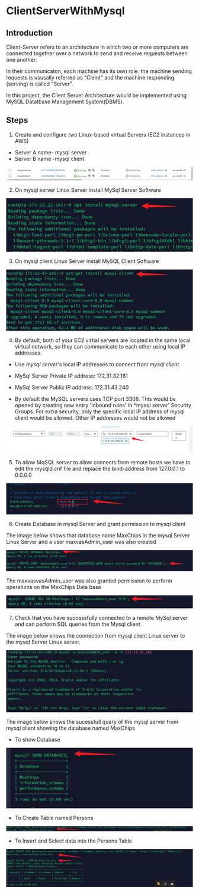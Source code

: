 # ClientServerWithMysql
## Introduction
Client-Server refers to an architecture in which two or more computers are connected together over a network to send and receive requests between one another.

In their communicaton, each machine has its own role: the machine sending requests is ususally referred as "Cleint" and the machine responding (serving) is called "Server".

In this project, the Client Server Architecture would be implemented using MySQL Datatbase Management System(DBMS).

##  Steps

1. Create and configure two Linux-based virtual Servers (EC2 instances in AWS)
- Server A name- mysql server
- Server B name -mysql client

![ClientServerEC2](./img/2.png)


2. On mysql server Linux Server install MySql Server Software

![MysqlServerLinuxServerInstallMySQLSeverSoftware](./img/3.png)

3. On mysql client Linux Server install MySQL Client Software

![MysqlClientLinuxServerInstallMySQLClientSoftware](./img/4.mysqlclient.png)

4. By default, both of your EC2 virtial servers are located in the same local virtual network, so they can communicate to each other using local IP addresses.

-  Use *mysql server's* local IP addresses to connect from *mysql client*.  

- MySql Server Private IP address: 172.31.32.161
- MySql Server Public IP address: 172.31.43.240
- By default the MySQL servers uses TCP port 3306. This would be opened by creating new entry 'Inbound rules' in *mysql server' Security Groups. For extra security, only the specific local IP address of mysql client would be allowed. Other IP addresses would not be allowed

![SecurityGroup](./img/5.mysqlcleintremoteIPSG.png)

5. To allow MqSQL server to allow connects from remote hosts we have to edit the mysqld.cnf file and replace the bind-address from 127.0.0.1 to 0.0.0.0

![SecurityGroup](./img/changebindaddress.png)

6. Create Database in mysql Server and grant permission to mysql client

The image below shows that database name MaxChips in the mysql Server Linux Server and a user maxvasAdmin_user was also created

![SecurityGroup](./img/mysqlserverCreatedatabase.png)

The maxvasvasAdmin_user was also granted permission to perform operations on the MaxChips Data base

![SecurityGroup](./img/grantpremission.png)


7. Check that you have successfully connected to a remote MySql server and can perform SQL queries from the Mysql client

The image below shows the connection from mysql client  Linux server to the mysql Server Linux server.

![SecurityGroup](./img/connecttoserver.png)

The image below shows the sucessfull query of the mysql server from mysql client showing the database named MaxChips

- To show Database

![SecurityGroup](./img/showdatabases.png)

- To Create Table named Persons

![SecurityGroup](./img/createtablefromClient.png)

- To Insert and Select data into the Persons Table

![SecurityGroup](./img/morequeries.png)


